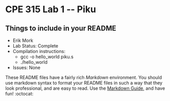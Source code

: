 # CPE 315 Lab 1 -- Piku

## Things to include in your README
* Erik Mork
* Lab Status: Complete
* Compilation instructions: 
   * gcc -o hello_world piku.s
   * ./hello_world 
* Issues: None

These README files have a fairly rich _Markdown_ environment. You should use
markdown syntax to format your README files in such a way that they look
professional, and are easy to read. Use the 
[Markdown Guide](https://guides.github.com/features/mastering-markdown/), and
have fun! :octocat:

